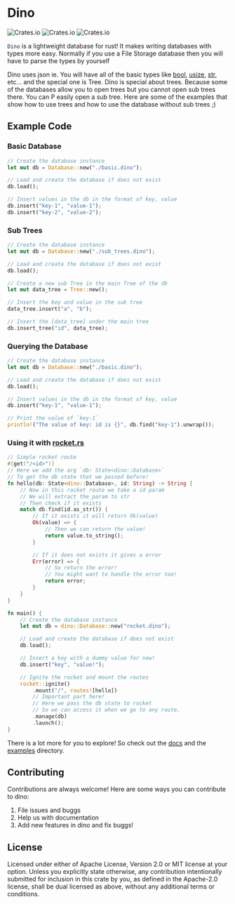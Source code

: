 # Dino

![Crates.io](https://github.com/Andy-Python-Programmer/dino/workflows/Build/badge.svg)
![Crates.io](https://img.shields.io/crates/d/dino)
![Crates.io](https://img.shields.io/crates/v/dino)

`Dino` is a lightweight database for rust!
It makes writing databases with types more easy.
Normally if you use a File Storage database then you will have to parse the types by yourself

Dino uses json ie. You will have all of the basic types like [bool](https://doc.rust-lang.org/nightly/std/primitive.bool.html), [usize](https://doc.rust-lang.org/nightly/std/primitive.usize.html), [str](https://doc.rust-lang.org/nightly/std/primitive.str.html), etc... and the special one is Tree.
Dino is special about trees. Because some of the databases allow you to open trees but you cannot open sub trees there.
You can P easily open a sub tree. Here are some of the examples that show how to use trees and how to use the database without sub trees ;)

## Example Code

### Basic Database

```rust
// Create the database instance
let mut db = Database::new("./basic.dino");

// Load and create the database if does not exist
db.load();

// Insert values in the db in the format of key, value
db.insert("key-1", "value-1");
db.insert("key-2", "value-2");
```

### Sub Trees

```rust
// Create the database instance
let mut db = Database::new("./sub_trees.dino");

// Load and create the database if does not exist
db.load();

// Create a new sub Tree in the main Tree of the db
let mut data_tree = Tree::new();

// Insert the key and value in the sub tree
data_tree.insert("a", "b");

// Insert the [data_tree] under the main tree
db.insert_tree("id", data_tree);
```

### Querying the Database

```rust
// Create the database instance
let mut db = Database::new("./basic.dino");

// Load and create the database if does not exist
db.load();

// Insert values in the db in the format of key, value
db.insert("key-1", "value-1");

// Print the value of `key-1`
println!("The value of key: id is {}", db.find("key-1").unwrap());
```

### Using it with [rocket.rs](https://crates.io/crates/rocket)

```rust
// Simple rocket route
#[get("/<id>")]
// Here we add the arg `db: State<dino::Database>`
// To get the db state that we passed before!
fn hello(db: State<dino::Database>, id: String) -> String {
    // Now in this rocket route we take a id param
    // We will extract the param to str
    // Then check if it exists
    match db.find(id.as_str()) {
        // If it exists it will return Ok(value)
        Ok(value) => {
            // Then we can return the value!
            return value.to_string();
        }

        // If it does not exists it gives a error
        Err(error) => {
            // So return the error!
            // You might want to handle the error too!
            return error;
        }
    }
}

fn main() {
    // Create the database instance
    let mut db = dino::Database::new("rocket.dino");

    // Load and create the database if does not exist
    db.load();

    // Insert a key with a dummy value for now!
    db.insert("key", "value!");

    // Ignite the rocket and mount the routes
    rocket::ignite()
        .mount("/", routes![hello])
        // Important part here!
        // Here we pass the db state to rocket
        // So we can access it when we go to any route.
        .manage(db)
        .launch();
}
```

There is a lot more for you to explore! So check out the [docs](https://docs.rs/dino/0.1.1/dino/) and the [examples](https://github.com/Andy-Python-Programmer/dino/tree/master/examples) directory.

## Contributing
Contributions are always welcome! Here are some ways you can contribute to dino:

1. File issues and buggs
2. Help us with documentation
3. Add new features in dino and fix buggs!

## License
Licensed under either of Apache License, Version 2.0 or MIT license at your option.
Unless you explicitly state otherwise, any contribution intentionally submitted for inclusion in this crate by you, as defined in the Apache-2.0 license, shall be dual licensed as above, without any additional terms or conditions.
